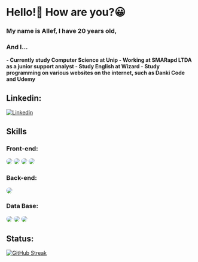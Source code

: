# Hello!👋 How are you?😀
 
### My name is Allef, I have 20 years old,
### And I...

<strong>
- Currently study Computer Science at Unip
- Working at SMARapd LTDA as a junior support analyst 
- Study English at Wizard 
- Study programming on various websites on the internet, such as Danki Code and Udemy 
</strong>
<br/> 

## Linkedin:
[![Linkedin](https://img.shields.io/badge/LinkedIn-0077B5?style=for-the-badge&logo=linkedin&logoColor=white)](https://www.linkedin.com/in/allef-moreira-7b99b01b6/)

## Skills
### Front-end: 
<div>
<img style="border-radius:10px" src="https://img.shields.io/badge/JavaScript-323330?style=for-the-badge&logo=javascript&logoColor=F7DF1E"/> 
<img style="border-radius:10px" src="https://img.shields.io/badge/HTML5-E34F26?style=for-the-badge&logo=html5&logoColor=white"/> 
<img style="border-radius:10px" src="https://img.shields.io/badge/CSS3-1572B6?style=for-the-badge&logo=css3&logoColor=white"/> 
<img style="border-radius:10px" src="https://img.shields.io/badge/React-20232A?style=for-the-badge&logo=react&logoColor=61DAFB"/>
</div>

### Back-end:
<div>
<img style="border-radius:10px" src="https://img.shields.io/badge/Node.js-43853D?style=for-the-badge&logo=node.js&logoColor=white"/> 
</div>    
    
### Data Base:
<div>
<img style="border-radius:10px" src="https://img.shields.io/badge/MySQL-00000F?style=for-the-badge&logo=mysql&logoColor=white"/> 
<img style="border-radius:10px" src="https://img.shields.io/badge/Microsoft_SQL_Server-CC2927?style=for-the-badge&logo=microsoft-sql-server&logoColor=white"/> 
<img style="border-radius:10px" src="https://img.shields.io/badge/Oracle-F80000?style=for-the-badge&logo=oracle&logoColor=black"/> 
</div>

## Status:
[![GitHub Streak](https://streak-stats.demolab.com?user=allefmoreira&theme=transparent&border_radius=10&date_format=j%20M%5B%20Y%5D&mode=weekly&exclude_days=Sun%2CSat)](https://git.io/streak-stats)

